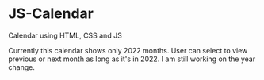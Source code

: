 # JS-Calendar
Calendar using HTML, CSS and JS

Currently this calendar shows only 2022 months. User can select to view previous or next month as long as it's in 2022. I am still working on the year change.
